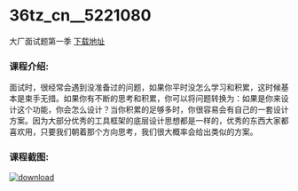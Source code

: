 # 36tz_cn__5221080
大厂面试题第一季
[下载地址](http://www.36tz.cn/article/5221080 "下载地址")
### 课程介绍:
面试时，很经常会遇到没准备过的问题，如果你平时没怎么学习和积累，这时候基本是束手无措。如果你有不断的思考和积累，你可以将问题转换为：如果是你来设计这个功能，你会怎么设计？当你积累的足够多时，你很容易会有自己的一套设计方案。因为大部分优秀的工具框架的底层设计思想都是一样的，优秀的东西大家都喜欢用，只要我们朝着那个方向思考，我们很大概率会给出类似的方案。

### 课程截图:
[![download](http://36tz.cn/muke_img/2021_09_2-25.png "下载地址")](http://www.36tz.cn "下载地址")
